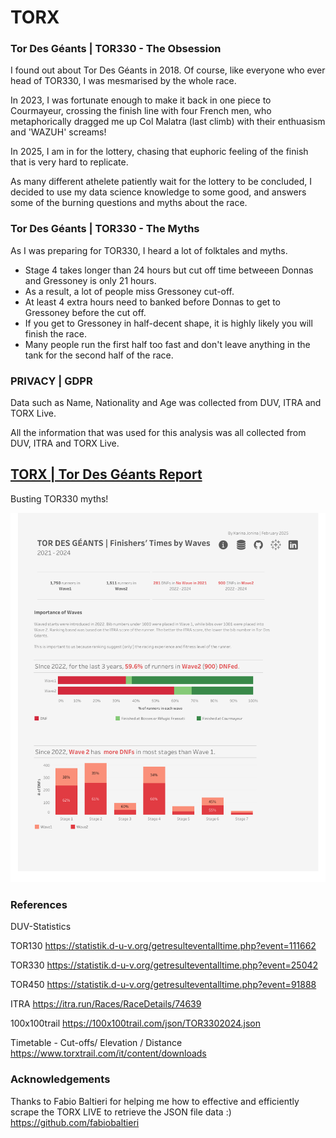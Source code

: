 # TORX

### Tor Des Géants | TOR330 - The Obsession

I found out about Tor Des Géants in 2018. Of course, like everyone who ever head of TOR330, I was mesmarised by the whole race. 

In 2023, I was fortunate enough to make it back in one piece to Courmayeur, crossing the finish line with four French men, who metaphorically dragged me up Col Malatra (last climb) with their enthuasism and 'WAZUH' screams!

In 2025, I am in for the lottery, chasing that euphoric feeling of the finish that is very hard to replicate. 

As many different athelete patiently wait for the lottery to be concluded, I decided to use my data science knowledge to some good, and answers some of the burning questions and myths about the race.


### Tor Des Géants | TOR330 - The Myths

As I was preparing for TOR330, I heard a lot of folktales and myths.

- Stage 4 takes longer than 24 hours but cut off time betweeen Donnas and Gressoney is only 21 hours. 
- As a result, a lot of people miss Gressoney cut-off.
- At least 4 extra hours need to banked before Donnas to get to Gressoney before the cut off.
- If you get to Gressoney in half-decent shape, it is highly likely you will finish the race. 
- Many people run the first half too fast and don't leave anything in the tank for the second half of the race. 

### PRIVACY | GDPR
Data such as Name, Nationality and Age was collected from DUV, ITRA and TORX Live.

All the information that was used for this analysis was all collected from DUV, ITRA and TORX Live. 


## [TORX | Tor Des Géants Report](http://public.tableau.com/profile/api/publish/TOR330/TOR330)

Busting TOR330 myths!

<img src='https://github.com/kjonina/kjonina/blob/master/icons/TOR330_Waves.png'></a>

### References
DUV-Statistics

TOR130
https://statistik.d-u-v.org/getresulteventalltime.php?event=111662

TOR330
https://statistik.d-u-v.org/getresulteventalltime.php?event=25042

TOR450
https://statistik.d-u-v.org/getresulteventalltime.php?event=91888


ITRA
https://itra.run/Races/RaceDetails/74639

100x100trail
https://100x100trail.com/json/TOR3302024.json


Timetable - Cut-offs/ Elevation / Distance
https://www.torxtrail.com/it/content/downloads


### Acknowledgements

Thanks to Fabio Baltieri for helping me how to effective and efficiently scrape the TORX LIVE to retrieve the JSON file data :)
https://github.com/fabiobaltieri
